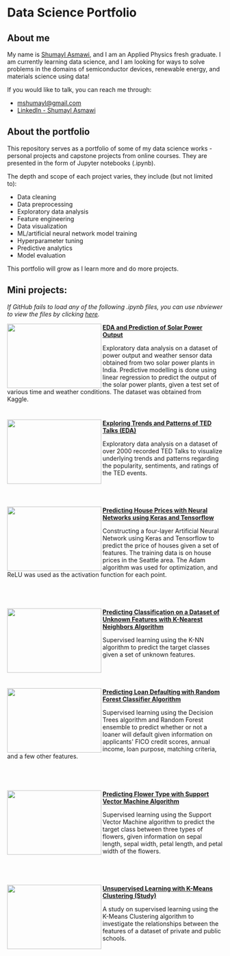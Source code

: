 # Data Science Portfolio

## About me

My name is [Shumayl Asmawi](https://www.linkedin.com/in/shumayl-111/), and I am an Applied Physics fresh graduate. I am currently learning data science, and I am looking for ways to solve problems in the domains of semiconductor devices, renewable energy, and materials science using data!

If you would like to talk, you can reach me through:
- mshumayl@gmail.com
- [LinkedIn - Shumayl Asmawi](https://www.linkedin.com/in/shumayl-111/)

## About the portfolio
This repository serves as a portfolio of some of my data science works - personal projects and capstone projects from online courses. They are presented in the form of Jupyter notebooks (.ipynb).

The depth and scope of each project varies, they include (but not limited to):
- Data cleaning
- Data preprocessing
- Exploratory data analysis
- Feature engineering
- Data visualization
- ML/artificial neural network model training
- Hyperparameter tuning
- Predictive analytics
- Model evaluation

This portfolio will grow as I learn more and do more projects.

## Mini projects:
*If GitHub fails to load any of the following .ipynb files, you can use nbviewer to view the files by clicking [here](https://nbviewer.jupyter.org/github/mshumayl/data-science-portfolio/tree/main/).*

<img align="left" width="220" height="150" src="https://cdn.aiidatapro.net/media/e8/4e/6a/t780x490/e84e6adbaf58fd5108188898d3f0ac41dfba34b7.jpg"> **[EDA and Prediction of Solar Power Output](https://github.com/mshumayl/data-science-portfolio/tree/main/Solar-Power-Output-Prediction)**

Exploratory data analysis on a dataset of power output and weather sensor data obtained from two solar power plants in India. Predictive modelling is done using linear regression to predict the output of the solar power plants, given a test set of various time and weather conditions. The dataset was obtained from Kaggle.

#

<img align="left" width="220" height="150" src="https://www.boardofinnovation.com/wp-content/uploads/2016/07/Ted-Talk.jpg"> **[Exploring Trends and Patterns of TED Talks (EDA)](https://github.com/mshumayl/data-science-portfolio/tree/main/TEDTalk-Exploratory-Data-Analysis)**

Exploratory data analysis on a dataset of over 2000 recorded TED Talks to visualize underlying trends and patterns regarding the popularity, sentiments, and ratings of the TED events. <p>&nbsp;</p>

#

<img align="left" width="220" height="150" src="https://thumbs.dreamstime.com/b/concept-real-estate-market-growth-increase-housing-prices-rising-utilities-increased-interest-mortgage-rates-134115781.jpg"> **[Predicting House Prices with Neural Networks using Keras and Tensorflow](https://github.com/mshumayl/data-science-portfolio/tree/main/House-Price-Prediction-with-Neural-Network)**

Constructing a four-layer Artificial Neural Network using Keras and Tensorflow to predict the price of houses given a set of features. The training data is on house prices in the Seattle area. The Adam algorithm was used for optimization, and ReLU was used as the activation function for each point. <p>&nbsp;</p>

#

<img align="left" width="220" height="150" src="https://upload.wikimedia.org/wikipedia/commons/e/e9/Map1NNReducedDataSet.png"> **[Predicting Classification on a Dataset of Unknown Features with K-Nearest Neighbors Algorithm](https://github.com/mshumayl/data-science-portfolio/tree/main/Classification-Prediction-KNN)**

Supervised learning using the K-NN algorithm to predict the target classes given a set of unknown features. <p>&nbsp;</p>

#

<img align="left" width="220" height="150" src="https://media.istockphoto.com/photos/partner-has-made-a-fraud-in-the-contract-of-sale-and-being-handed-a-picture-id1145371340?k=6&m=1145371340&s=612x612&w=0&h=81NQl3WxDuEV9ZSsn3I_xqNI79X3cTGyqadNs2dpfx8="> **[Predicting Loan Defaulting with Random Forest Classifier Algorithm](https://github.com/mshumayl/data-science-portfolio/tree/main/Predicting-Loan-Return-with-Random-Forest-Classifier)**

Supervised learning using the Decision Trees algorithm and Random Forest ensemble to predict whether or not a loaner will default given information on applicants' FICO credit scores, annual income, loan purpose, matching criteria, and a few other features. <p>&nbsp;</p>

#

<img align="left" width="220" height="150" src="https://i2.wp.com/www.longislandnatives.com/wp-content/uploads/2020/11/image-28.jpeg?fit=630%2C419&ssl=1"> **[Predicting Flower Type with Support Vector Machine Algorithm](https://github.com/mshumayl/data-science-portfolio/tree/main/Predicting-Flower-Type-with-SVM)**

Supervised learning using the Support Vector Machine algorithm to predict the target class between three types of flowers, given information on sepal length, sepal width, petal length, and petal width of the flowers. <p>&nbsp;</p>

#

<img align="left" width="220" height="150" src="https://d1gtq9mqg5x3oe.cloudfront.net/images/_articles/communications/releases/2019/9-september/us-news/image-Folders-By-Ratio/promo/usnews-promo-660x371.jpg"> **[Unsupervised Learning with K-Means Clustering (Study)](https://github.com/mshumayl/data-science-portfolio/tree/main/Learning-Unsupervised-Learning)** 

A study on supervised learning using the K-Means Clustering algorithm to investigate the relationships between the features of a dataset of private and public schools. <p>&nbsp;</p>

#
